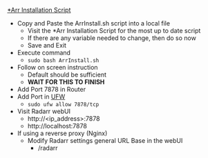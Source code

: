 [*Arr Installation Script](https://wiki.servarr.com/install-script)<br />

* Copy and Paste the ArrInstall.sh script into a local file
  * Visit the *Arr Installation Script for the most up to date script
  * If there are any variable needed to change, then do so now
  * Save and Exit
* Execute command
  * `sudo bash ArrInstall.sh`
* Follow on screen instruction
  * Default should be sufficient
  * **WAIT FOR THIS TO FINISH**
* Add Port 7878 in Router
* Add Port in [UFW](https://github.com/Cuates/ubuntuinstall/tree/main/system/ufw)
  * `sudo ufw allow 7878/tcp`
* Visit Radarr webUI
  * http://<ip_address>:7878
  * http://localhost:7878
* If using a reverse proxy (Nginx)
  * Modify Radarr settings general URL Base in the webUI
    * /radarr
